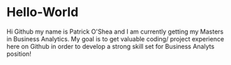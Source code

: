 # Hello-World

Hi Github my name is Patrick O'Shea and I am currently getting my Masters in Business Analytics. My goal is to get valuable coding/ project experience here on Github in order to develop a strong skill set for Business Analyts position! 
